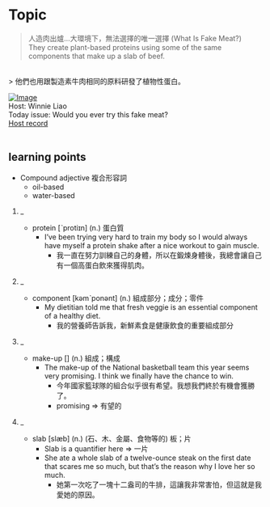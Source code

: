 # Topic

> 人造肉出爐...大環境下，無法選擇的唯一選擇 (What Is Fake Meat?) <br>
> They create plant-based proteins using some of the same components that make up a slab of beef.

 <br>
> 他們也用跟製造素牛肉相同的原料研發了植物性蛋白。

 <br>

[![Image](https://cdn.voicetube.com/assets/thumbnails/90FoIv-xL-Y.jpg)](https://www.youtube.com/embed/90FoIv-xL-Y?rel=0&showinfo=0&cc_load_policy=0&controls=1&autoplay=1&iv_load_policy=3&playsinline=1&wmode=transparent&start=112&end=118&enablejsapi=1&origin=https://tw.voicetube.com&widgetid=1)<br>
Host: Winnie Liao
<br>Today issue: Would you ever try this fake meat?
<br>
[Host record](https://cdn.voicetube.com/tmp/everyday_records/callmeboss901/2980.mp3)
<br><br>
## learning points
* Compound adjective 複合形容詞
	- oil-based
	- water-based
1. _
	* protein [ˋprotiɪn] (n.) 蛋白質
		- I’ve been trying very hard to train my body so I would always have myself a protein shake after a nice workout to gain muscle.
			+ 我一直在努力訓練自己的身體，所以在鍛煉身體後，我總會讓自己有一個高蛋白飲來獲得肌肉。

2. _
	* component [kəmˋponənt] (n.) 組成部分；成分；零件
		- My dietitian told me that fresh veggie is an essential component of a healthy diet.
			+ 我的營養師告訴我，新鮮素食是健康飲食的重要組成部分

3. _
	* make-up [] (n.) 組成；構成
		- The make-up of the National basketball team this year seems very promising. I think we finally have the chance to win.
			+ 今年國家籃球隊的組合似乎很有希望。我想我們終於有機會獲勝了。
			+ promising => 有望的

4. _
	* slab [slæb] (n.) (石、木、金屬、食物等的) 板；片
		- Slab is a quantifier here => 一片
		- She ate a whole slab of a twelve-ounce steak on the first date that scares me so much, but that’s the reason why I love her so much.
			+ 她第一次吃了一塊十二盎司的牛排，這讓我非常害怕，但這就是我愛她的原因。
